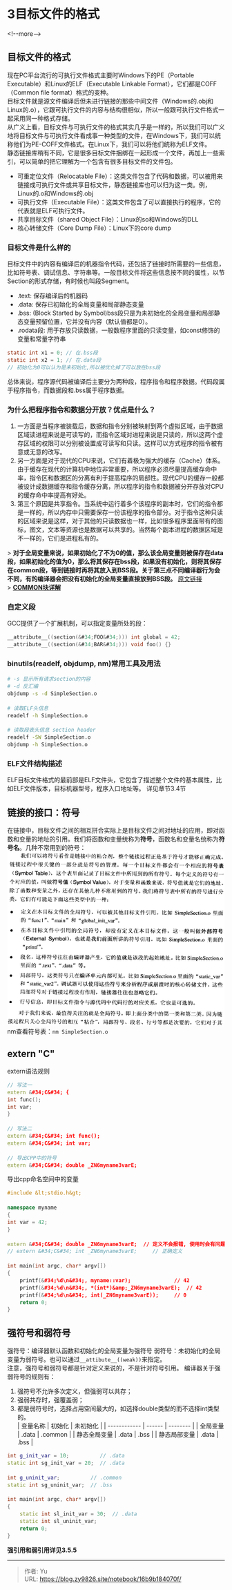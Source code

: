 # 3目标文件的格式


&lt;!--more--&gt;
## 目标文件的格式
现在PC平台流行的可执行文件格式主要时Windows下的PE（Portable Executable）和Linux的ELF（Executable Linkable Format），它们都是COFF（Common file format）格式的变种。   
目标文件就是源文件编译后但未进行链接的那些中间文件（Windows的.obj和Linux的.o），它跟可执行文件的内容与结构很相似，所以一般跟可执行文件格式一起采用同一种格式存储。   
从广义上看，目标文件与可执行文件的格式其实几乎是一样的，所以我们可以广义地将目标文件与可执行文件看成事一种类型的文件，在Windows下，我们可以统称他们为PE-COFF文件格式。在Linux下，我们可以将他们统称为ELF文件。   
静态链接库稍有不同，它是很多目标文件捆绑在一起形成一个文件，再加上一些索引，可以简单的把它理解为一个包含有很多目标文件的文件包。   
- 可重定位文件（Relocatable File）：这类文件包含了代码和数据，可以被用来链接成可执行文件或共享目标文件，静态链接库也可以归为这一类。例，Linux的.o和Windows的.obj
- 可执行文件（Executable File）：这类文件包含了可以直接执行的程序，它的代表就是ELF可执行文件。
- 共享目标文件（shared Object File）：Linux的so和Windows的DLL
- 核心转储文件（Core Dump File）：Linux下的core dump
  
### 目标文件是什么样的
目标文件中的内容有编译后的机器指令代码，还包括了链接时所需要的一些信息，比如符号表、调试信息、字符串等。一般目标文件将这些信息按不同的属性，以节Section的形式存储，有时候也叫段Segment。
- .text: 保存编译后的机器码
- .data: 保存已初始化的全局变量和局部静态变量
- .bss: (Block Started by Symbol)bss段只是为未初始化的全局变量和局部静态变量预留位置，它并没有内容（默认值都是0）。
- .rodata段: 用于存放只读数据，一般数程序里面的只读变量，如const修饰的变量和常量字符串

```c
static int x1 = 0; // 在.bss段
static int x2 = 1; // 在.data段
// 初始化为0可以认为是未初始化,所以被优化掉了可以放在bss段
```
 
总体来说，程序源代码被编译后主要分为两种段，程序指令和程序数据。代码段属于程序指令，而数据段和.bss属于程序数据。
### 为什么把程序指令和数据分开放？优点是什么？
1. 一方面是当程序被装载后，数据和指令分别被映射到两个虚拟区域，由于数据区域读进程来说是可读写的，而指令区域对进程来说是只读的，所以这两个虚存区域的权限可以分别被设置成可读写和只读。这样可以方式程序的指令被有意或无意的改写。
2. 另一方面是对于现代的CPU来说，它们有着极为强大的缓存（Cache）体系。由于缓存在现代的计算机中地位非常重要，所以程序必须尽量提高缓存命中率，指令区和数据区的分离有利于提高程序的局部性。现代CPU的缓存一般都被设计成数据缓存和指令缓存分离，所以程序的指令和数据被分开存放对CPU的缓存命中率提高有好处。
3. 第三个原因是共享指令。当系统中运行着多个该程序的副本时，它们的指令都是一样的，所以内存中只需要保存一份该程序的指令部分。对于指令这种只读的区域来说是这样，对于其他的只读数据也一样，比如很多程序里面带有的图标，图文，文本等资源也是数据可以共享的。当然每个副本进程的数据区域是不一样的，它们是进程私有的。

&gt; **对于全局变量来说，如果初始化了不为0的值，那么该全局变量则被保存在data段，如果初始化的值为0，那么将其保存在bss段，如果没有初始化，则将其保存在common段，等到链接时再将其放入到BSS段。关于第三点不同编译器行为会不同，有的编译器会把没有初始化的全局变量直接放到BSS段。**  [原文链接](https://blog.csdn.net/Arlingtonroad/article/details/107516680)  
&gt; [**COMMON块详解**](https://www.cnblogs.com/fr-ruiyang/p/10483397.html)      

### 自定义段
GCC提供了一个扩展机制，可以指定变量所处的段：
```c
__attribute__((section(&#34;FOO&#34;))) int global = 42;
__attribute__((section(&#34;BAR&#34;))) void foo() {}
```

### binutils(readelf, objdump, nm)常用工具及用法
``` bash
# -s 显示所有请求section的内容
# -d 反汇编
objdump -s -d SimpleSection.o

# 读取ELF头信息
readelf -h SimpleSection.o

# 读取段表头信息 section header
readelf -SW SimpleSection.o
objdump -h SimpleSection.o 
```

### ELF文件结构描述
ELF目标文件格式的最前部是ELF文件头，它包含了描述整个文件的基本属性，比如ELF文件版本，目标机器型号，程序入口地址等。
详见章节3.4节


## 链接的接口：符号
在链接中，目标文件之间的相互拼合实际上是目标文件之间对地址的应用，即对函数和变量的地址的引用。我们将函数和变量统称为**符号**，函数名和变量名统称为**符号名**。几种不常用到的符号：    
![不常用符号](img/001.png)  
nm查看符号表：`nm SimpleSection.o`   

## extern &#34;C&#34;
extern语法规则
``` cpp
// 写法一
extern &#34;C&#34; {
int func();
int var;
}

// 写法二
extern &#34;C&#34; int func();
extern &#34;C&#34; int var;

// 导出CPP中的符号
extern &#34;C&#34; double _ZN6myname3varE;
```

导出cpp命名空间中的变量
``` cpp 
#include &lt;stdio.h&gt;

namespace myname
{
int var = 42;
}

extern &#34;C&#34; double _ZN6myname3varE;  // 定义不会报错, 使用时会有问题
// extern &#34;C&#34; int _ZN6myname3varE;     // 正确定义

int main(int argc, char* argv[])
{
    printf(&#34;%d\n&#34;, myname::var);              // 42
    printf(&#34;%d\n&#34;, *(int*)&amp;_ZN6myname3varE);  // 42
    printf(&#34;%d\n&#34;, int(_ZN6myname3varE));     // 0
    return 0;
}
```

## 强符号和弱符号
强符号：编译器默认函数和初始化的全局变量为强符号
弱符号：未初始化的全局变量为弱符号。也可以通过`__attibute__((weak))`来指定。   
注意，强符号和弱符号都是针对定义来说的，不是针对符号引用。
编译器关于强弱符号的规则有：
1. 强符号不允许多次定义，但强弱可以共存；
2. 强弱共存时，强覆盖弱；
3. 都是弱符号时，选择占用空间最大的，如选择double类型的而不选择int类型的。  
| 变量名称     | 初始化 | 未初始化 |
| ------------ | ------ | -------- |
| 全局变量     | .data  | .common  |
| 静态全局变量 | .data  | .bss     |
| 静态局部变量 | .data  | .bss     |
``` cpp
int g_init_var = 10;          // .data
static int sg_init_var = 20;  // .data

int g_uninit_var;          // .common
static int sg_uninit_var;  // .bss

int main(int argc, char* argv[])
{
    static int sl_init_var = 30;  // .data
    static int sl_uninit_var;
    return 0;
}
```   
**强引用和弱引用详见3.5.5**

---

> 作者: Yu  
> URL: https://blog.zy9826.site/notebook/16b9b184070f/  

